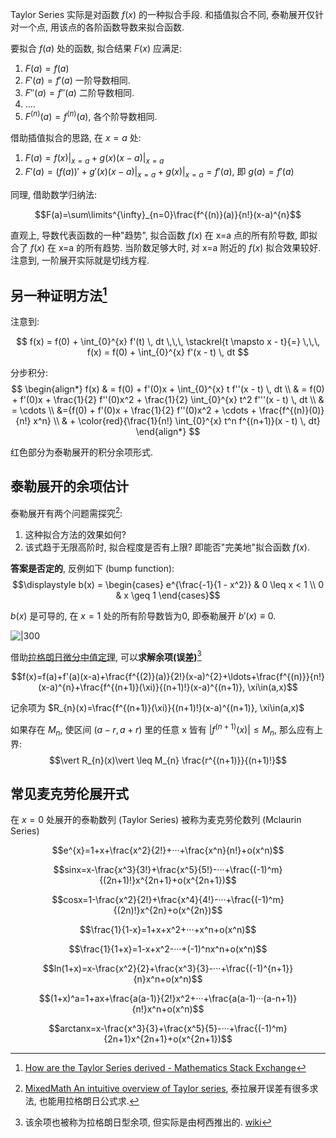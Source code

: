 Taylor Series 实际是对函数 $f(x)$ 的一种拟合手段. 和插值拟合不同, 泰勒展开仅针对一个点, 用该点的各阶函数导数来拟合函数.

要拟合 $f(a)$ 处的函数, 拟合结果 $F(x)$ 应满足:
1. $F(a)=f(a)$
2. $F'(a)=f'(a)$ 一阶导数相同. 
3. $F''(a)=f''(a)$ 二阶导数相同.
4. ....
5. $F^{(n)}(a)=f^{(n)}(a)$, 各个阶导数相同.

借助插值拟合的思路, 在 $x=a$ 处:
1. $F(a)=f(x)\vert_{x=a}+g(x)(x-a)\vert_{x=a}$
2. $F'(a)=(f(a))'+g'(x)(x-a)\vert_{x=a}+g(x)\vert_{x=a}=f'(a)$, 即 $g(a)=f'(a)$

同理, 借助数学归纳法:

$$F(a)=\sum\limits^{\infty}_{n=0}\frac{f^{(n)}(a)}{n!}(x-a)^{n}$$

直观上, 导数代表函数的一种"趋势", 拟合函数 $f(x)$ 在 x=a 点的所有阶导数, 即拟合了 $f(x)$ 在 x=a 的所有趋势. 当阶数足够大时, 对 x=a 附近的 $f(x)$ 拟合效果较好. 注意到, 一阶展开实际就是切线方程.

## 另一种证明方法[^1]

[^1]: [How are the Taylor Series derived - Mathematics Stack Exchange](https://math.stackexchange.com/questions/706282/how-are-the-taylor-series-derived)

注意到:

$$
f(x) = f(0) + \int_{0}^{x} f'(t) \, dt
\,\,\, \stackrel{t \mapsto x - t}{=} \,\,\,
f(x) = f(0) + \int_{0}^{x} f'(x - t) \, dt
$$

分步积分:
$$
\begin{align*}
f(x) & = f(0) + f'(0)x + \int_{0}^{x} t f''(x - t) \, dt \\
& = f(0) + f'(0)x + \frac{1}{2} f''(0)x^2 + \frac{1}{2} \int_{0}^{x} t^2 f'''(x - t) \, dt \\
& = \cdots \\ &={f(0) + f'(0)x + \frac{1}{2} f''(0)x^2 + \cdots + \frac{f^{(n)}(0)}{n!} x^n} \\
& + \color{red}{\frac{1}{n!} \int_{0}^{x} t^n f^{(n+1)}(x - t) \, dt}
\end{align*}
$$

红色部分为泰勒展开的积分余项形式.

## 泰勒展开的余项估计

泰勒展开有两个问题需探究[^2]:
1. 这种拟合方法的效果如何?
2. 该式趋于无限高阶时, 拟合程度是否有上限? 即能否"完美地"拟合函数 $f(x)$.

**答案是否定的**, 反例如下 (bump function):
$$\displaystyle b(x) = \begin{cases} e^{\frac{-1}{1 - x^2}} & 0 \leq x < 1 \\ 0 & x \geq 1 \end{cases}$$

$b(x)$ 是可导的, 在 $x=1$ 处的所有阶导数皆为0, 即泰勒展开 $b'(x)\equiv 0$. 

![|300](attach/Pasted%20image%2020240425150823.avif)

[^2]: [MixedMath An intuitive overview of Taylor series](https://davidlowryduda.com/p/1520/), 泰拉展开误差有很多求法, 也能用拉格朗日公式求.

借助[拉格朗日微分中值定理](../中值定理.md), 可以**求解余项(误差)**[^3] 

$$f(x)=f(a)+f'(a)(x-a)+\frac{f^{(2)}(a)}{2!}(x-a)^{2}+\ldots+\frac{f^{(n)}}{n!}(x-a)^{n}+\frac{f^{(n+1)}(\xi)}{(n+1)!}(x-a)^{(n+1)}, \xi\in(a,x)$$

记余项为 $R_{n}(x)=\frac{f^{(n+1)}(\xi)}{(n+1)!}(x-a)^{(n+1)}, \xi\in(a,x)$

如果存在 $M_{n}$, 使区间 $(a-r, a+r)$ 里的任意 x 皆有 $\vert f^{(n+1)}(x)\vert \leq M_{n}$, 那么应有上界: $$\vert R_{n}(x)\vert \leq M_{n} \frac{r^{(n+1)}}{(n+1)!}$$

[^3]: 该余项也被称为拉格朗日型余项, 但实际是由柯西推出的. [wiki](https://zh.wikipedia.org/wiki/%E6%B3%B0%E5%8B%92%E5%85%AC%E5%BC%8F)

## 常见麦克劳伦展开式

在 $x=0$ 处展开的泰勒数列 (Taylor Series) 被称为麦克劳伦数列 (Mclaurin Series)

$$e^{x}=1+x+\frac{x^2}{2!}+···+\frac{x^n}{n!}+o(x^n)$$

$$sinx=x-\frac{x^3}{3!}+\frac{x^5}{5!}-···+\frac{(-1)^m}{(2n+1)!}x^{2n+1}+o(x^{2n+1})$$

$$cosx=1-\frac{x^2}{2!}+\frac{x^4}{4!}-···+\frac{(-1)^m}{(2n)!}x^{2n}+o(x^{2n})$$

$$\frac{1}{1-x}=1+x+x^2+···+x^n+o(x^n)$$

$$\frac{1}{1+x}=1-x+x^2-···+(-1)^nx^n+o(x^n)$$

$$ln(1+x)=x-\frac{x^2}{2}+\frac{x^3}{3}-···+\frac{(-1)^{n+1}}{n}x^n+o(x^n)$$

$$(1+x)^a=1+ax+\frac{a(a-1)}{2!}x^2+···+\frac{a(a-1)···(a-n+1)}{n!}x^n+o(x^n)$$

$$arctanx=x-\frac{x^3}{3}+\frac{x^5}{5}-···+\frac{(-1)^m}{2n+1}x^{2n+1}+o(x^{2n+1})$$
